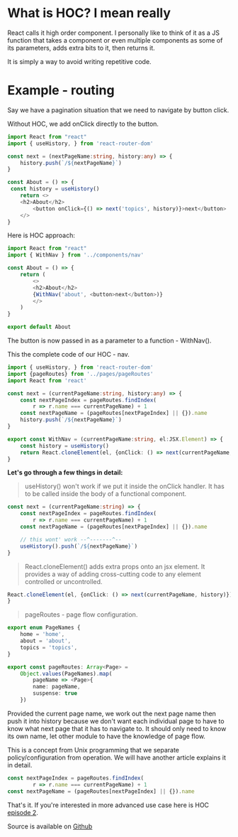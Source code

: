 # What is HOC? I mean really

React calls it high order component. I personally like to think of it as a JS function that takes a component or even multiple components as some of its parameters, adds extra bits to it, then returns it.

It is simply a way to avoid writing repetitive code.

# Example - routing

Say we have a pagination situation that we need to navigate by button click.

Without HOC, we add onClick directly to the button.

```typescript
import React from "react"
import { useHistory, } from 'react-router-dom'

const next = (nextPageName:string, history:any) => {
    history.push(`/${nextPageName}`)
}

const About = () => {
 const history = useHistory()
    return <>
    <h2>About</h2>
        <button onClick={() => next('topics', history)}>next</button>
    </>
}
```

Here is HOC approach:

```typescript
import React from "react"
import { WithNav } from '../components/nav'

const About = () => {
    return (
        <>
        <h2>About</h2>
        {WithNav('about', <button>next</button>)}
        </>
    )
}

export default About
```

The button is now passed in as a parameter to a function - WithNav().

This the complete code of our HOC - nav.

```typescript
import { useHistory, } from 'react-router-dom'
import {pageRoutes} from '../pages/pageRoutes'
import React from 'react'

const next = (currentPageName:string, history:any) => {
    const nextPageIndex = pageRoutes.findIndex(
        r => r.name === currentPageName) + 1
    const nextPageName = (pageRoutes[nextPageIndex] || {}).name
    history.push(`/${nextPageName}`)
}

export const WithNav = (currentPageName:string, el:JSX.Element) => {
    const history = useHistory()
    return React.cloneElement(el, {onClick: () => next(currentPageName, history)})
}
```

**Let's go through a few things in detail:**
> useHistory() won't work if we put it inside the onClick handler. It has to be called inside the body of a functional component.

```typescript
const next = (currentPageName:string) => {
    const nextPageIndex = pageRoutes.findIndex(
        r => r.name === currentPageName) + 1
    const nextPageName = (pageRoutes[nextPageIndex] || {}).name

    // this wont' work --^-------^--
    useHistory().push(`/${nextPageName}`)
}
```

> React.cloneElement() adds extra props onto an jsx element. It provides a way of adding cross-cutting code to any element controlled or uncontrolled.

```typescript
React.cloneElement(el, {onClick: () => next(currentPageName, history)})
}
```

> pageRoutes - page flow configuration.

```typescript
export enum PageNames {
    home = 'home',
    about = 'about',
    topics = 'topics',
}

export const pageRoutes: Array<Page> =
    Object.values(PageNames).map(
        pageName => <Page>{
        name: pageName,
        suspense: true
    })
```

Provided the current page name, we work out the next page name then push it into history because we don't want each individual page to have to know what next page that it has to navigate to. It should only need to know its own name, let other module to have the knowledge of page flow.

This is a concept from Unix programming that we separate policy/configuration from operation. We will have another article explains it in detail.

```typescript
const nextPageIndex = pageRoutes.findIndex(
        r => r.name === currentPageName) + 1
const nextPageName = (pageRoutes[nextPageIndex] || {}).name
```

That's it. If you're interested in more advanced use case here is HOC [episode 2](https://enrose.github.io/React/hoc-pattern-of-code-sharing/hoc-pattern-of-code-sharing-ep2).

Source is available on [Github](https://github.com/enRose/react-datalayer/blob/master/demo/src/components/nav.tsx)